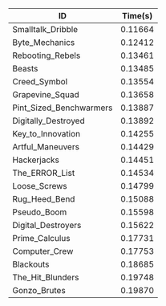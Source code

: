 |ID|Time(s)|
|-|-|
|Smalltalk_Dribble|0.11664|
|Byte_Mechanics|0.12412|
|Rebooting_Rebels|0.13461|
|Beasts|0.13485|
|Creed_Symbol|0.13554|
|Grapevine_Squad|0.13658|
|Pint_Sized_Benchwarmers|0.13887|
|Digitally_Destroyed|0.13892|
|Key_to_Innovation|0.14255|
|Artful_Maneuvers|0.14429|
|Hackerjacks|0.14451|
|The_ERROR_List|0.14534|
|Loose_Screws|0.14799|
|Rug_Heed_Bend|0.15088|
|Pseudo_Boom|0.15598|
|Digital_Destroyers|0.15622|
|Prime_Calculus|0.17731|
|Computer_Crew|0.17753|
|Blackouts|0.18685|
|The_Hit_Blunders|0.19748|
|Gonzo_Brutes|0.19870|
